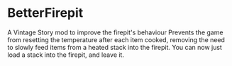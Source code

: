 # BetterFirepit
A Vintage Story mod to improve the firepit's behaviour
Prevents the game from resetting the temperature after each item cooked, removing the need to slowly feed items from a heated stack into the firepit. You can now just load a stack into the firepit, and leave it.